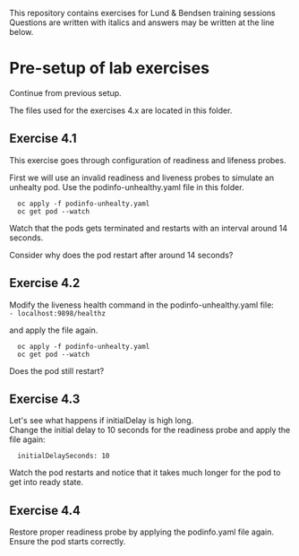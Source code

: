 This repository contains exercises for Lund & Bendsen training sessions
Questions are written with italics and answers may be written at the line below.

# Pre-setup of lab exercises

Continue from previous setup.

The files used for the exercises 4.x are located in this folder.

## Exercise 4.1

This exercise goes through configuration of readiness and lifeness probes.

First we will use an invalid readiness and liveness probes to simulate an unhealty pod. 
Use the podinfo-unhealthy.yaml file in this folder.

```
  oc apply -f podinfo-unhealty.yaml
  oc get pod --watch
```
Watch that the pods gets terminated and restarts with an interval around 14 seconds.

Consider why does the pod restart after around 14 seconds?


## Exercise 4.2

Modify the liveness health command in the podinfo-unhealthy.yaml file:  
`- localhost:9898/healthz`

and apply the file again.
```
  oc apply -f podinfo-unhealty.yaml
  oc get pod --watch
```

Does the pod still restart?


## Exercise 4.3

Let's see what happens if initialDelay is high long.  
Change the initial delay to 10 seconds for the readiness probe and apply the file again:
```
  initialDelaySeconds: 10
```

Watch the pod restarts and notice that it takes much longer for the pod to get into ready state.   


## Exercise 4.4

Restore proper readiness probe by applying the podinfo.yaml file again.  
Ensure the pod starts correctly.


